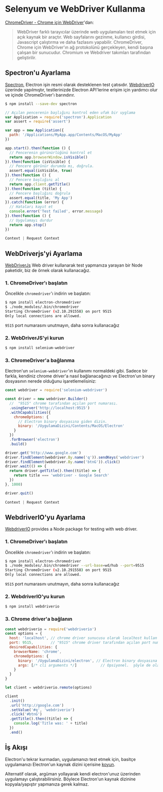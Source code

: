 # Selenyum ve WebDriver Kullanma

[ChromeDriver - Chrome için WebDriver](https://sites.google.com/a/chromium.org/chromedriver/)'dan:

> WebDriver farklı tarayıcılar üzerinde web uygulamaları test etmek için açık kaynak bir araçtır. Web sayfalarını gezinme, kullanıcı girdisi, Javascript çalıştırma ve daha fazlasını yapabilir. ChromeDriver, Chrome için WebDriver'ın ağ protokolünü gerçekleyen, kendi başına çalışan bir sunucudur. Chromium ve Webdriver takımları tarafından geliştirilir.

## Spectron'u Ayarlama

[Spectron](https://electron.atom.io/spectron), Electron işin resmi olarak desteklenen test çatısıdır. [WebdriverIO](http://webdriver.io/) üzerinde yapılmıştır, testlerinizde Electron API'lerine erişim için yardımcı olur ve içinde ChromeDriver'ı barındırır.

```sh
$ npm install --save-dev spectron
```

```javascript
// Açılan pencerenin başlığını kontrol eden ufak bir uyglama
var Application = require('spectron').Application
var assert = require('assert')

var app = new Application({
  path: '/Applications/MyApp.app/Contents/MacOS/MyApp'
})

app.start().then(function () {
  // Pencerenin görünürlüğünü kontrol et
  return app.browserWindow.isVisible()
}).then(function (isVisible) {
  // Pencere görünür durumda mı, doğrula.
  assert.equal(isVisible, true)
}).then(function () {
  // Pencere başlığını al
  return app.client.getTitle()
}).then(function (title) {
  // Pencere başlığını doğrula
  assert.equal(title, 'My App')
}).catch(function (error) {
  // Hataları kayıt et
  console.error('Test failed', error.message)
}).then(function () {
  // Uygulamayı durdur
  return app.stop()
})
 
Context | Request Context
```

## WebDriverjs'yi Ayarlama

[WebDriverJs](https://code.google.com/p/selenium/wiki/WebDriverJs) Web driver kullanarak test yapmanıza yarayan bir Node paketidir, biz de örnek olarak kullanacağız.

### 1. ChromeDriver'ı başlatın

Öncelikle `chromedriver`'ı indirin ve başlatın:

```sh
$ npm install electron-chromedriver
$ ./node_modules/.bin/chromedriver
Starting ChromeDriver (v2.10.291558) on port 9515
Only local connections are allowed.
```

`9515` port numarasını unutmayın, daha sonra kullanacağız

### 2. WebDriverJS'yi kurun

```sh
$ npm install selenium-webdriver
```

### 3. ChromeDriver'a bağlanma

Electron'un `selenium-webdriver`'ın kullanımı normaldeki gibi. Sadece bir farkla, kendiniz chrome driver'a nasıl bağlanacağınızı ve Electron'un binary dosyasının nerede olduğunu işaretlemelisiniz:

```javascript
const webdriver = require('selenium-webdriver')

const driver = new webdriver.Builder()
  //  "9515" chrome tarafından açılan port numarası.
  .usingServer('http://localhost:9515')
  .withCapabilities({
    chromeOptions: {
      // Electron binary dosyasına giden dizin.
      binary: '/UygulamaDizini/Contents/MacOS/Electron'
    }
  })
  .forBrowser('electron')
  .build()

driver.get('http://www.google.com')
driver.findElement(webdriver.By.name('q')).sendKeys('webdriver')
driver.findElement(webdriver.By.name('btnG')).click()
driver.wait(() => {
  return driver.getTitle().then((title) => {
    return title === 'webdriver - Google Search'
  })
}, 1000)

driver.quit()
 
Context | Request Context
```

## WebdriverIO'yu Ayarlama

[WebdriverIO](http://webdriver.io/) provides a Node package for testing with web driver.

### 1. ChromeDriver'ı başlatın

Öncelikle `chromedriver`'ı indirin ve başlatın:

```sh
$ npm install electron-chromedriver
$ ./node_modules/.bin/chromedriver --url-base=wd/hub --port=9515
Starting ChromeDriver (v2.10.291558) on port 9515
Only local connections are allowed.
```

`9515` port numarasını unutmayın, daha sonra kullanacağız

### 2. WebdriverIO'yu kurun

```sh
$ npm install webdriverio
```

### 3. Chrome driver'a bağlanın

```javascript
const webdriverio = require('webdriverio')
const options = {
  host: 'localhost', // chrome driver sunucusu olarak localhost kullan
  port: 9515,        // "9515" chrome driver tarafından açılan port numarası.
  desiredCapabilities: {
    browserName: 'chrome',
    chromeOptions: {
      binary: '/UygulamaDizini/electron', // Electron binary dosyasına giden dizin.
      args: [/* cli arguments */]           // Opsiyonel.  şöyle de olabilir: 'app=' + /path/to/your/app/
    }
  }
}

let client = webdriverio.remote(options)

client
  .init()
  .url('http://google.com')
  .setValue('#q', 'webdriverio')
  .click('#btnG')
  .getTitle().then((title) => {
    console.log('Title was: ' + title)
  })
  .end()
```

## İş Akışı

Electron'u tekrar kurmadan, uygulamanızı test etmek için, basitçe uygulamanızı Electron'un kaynak dizini içerisine [koyun](https://github.com/electron/electron/blob/master/docs/tutorial/application-distribution.md).

Alternatif olarak, argüman yollayarak kendi electron'unuz üzerinden uygulamayı çalıştırabilirsiniz. Böylece Electron'un kaynak dizinine kopyala/yapıştır yapmanıza gerek kalmaz.